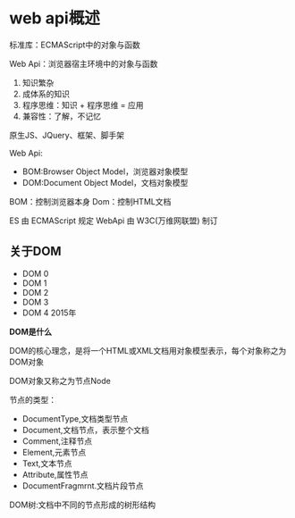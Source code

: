 # web api概述

标准库：ECMAScript中的对象与函数

Web Api：浏览器宿主环境中的对象与函数

1. 知识繁杂
2. 成体系的知识
3. 程序思维：知识 + 程序思维 = 应用
4. 兼容性：了解，不记忆

原生JS、JQuery、框架、脚手架 

Web Api:

- BOM:Browser Object Model，浏览器对象模型
- DOM:Document Object Model，文档对象模型

BOM：控制浏览器本身
Dom：控制HTML文档

ES 由 ECMAScript 规定
WebApi 由 W3C(万维网联盟) 制订

## 关于DOM

- DOM 0
- DOM 1
- DOM 2
- DOM 3
- DOM 4 2015年

**DOM是什么**

DOM的核心理念，是将一个HTML或XML文档用对象模型表示，每个对象称之为DOM对象

DOM对象又称之为节点Node

节点的类型：

- DocumentType,文档类型节点
- Document,文档节点，表示整个文档
- Comment,注释节点
- Element,元素节点
- Text,文本节点
- Attribute,属性节点
- DocumentFragmrnt.文档片段节点

DOM树:文档中不同的节点形成的树形结构

